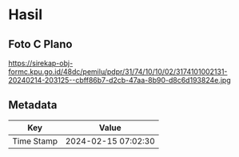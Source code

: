 # Hasil

## Foto C Plano

https://sirekap-obj-formc.kpu.go.id/48dc/pemilu/pdpr/31/74/10/10/02/3174101002131-20240214-203125--cbff86b7-d2cb-47aa-8b90-d8c6d193824e.jpg


## Metadata

| Key        | Value               |
| ---------- | ------------------- |
| Time Stamp | 2024-02-15 07:02:30 |



